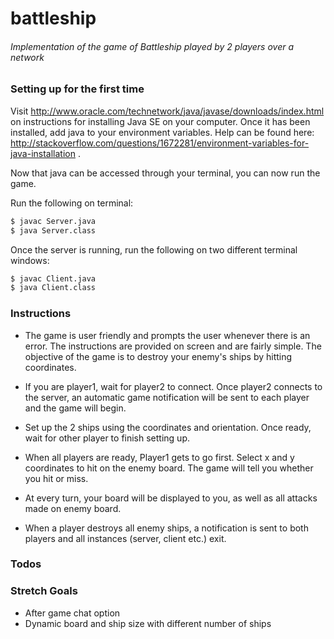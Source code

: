 # battleship
###### Implementation of the game of Battleship played by 2 players over a network

### Setting up for the first time
Visit http://www.oracle.com/technetwork/java/javase/downloads/index.html on instructions for installing Java SE on your computer. Once it has been installed, add java to your environment variables. Help can be found here: http://stackoverflow.com/questions/1672281/environment-variables-for-java-installation .

Now that java can be accessed through your terminal, you can now run the game.

Run the following on terminal:
```sh
$ javac Server.java
$ java Server.class
```
Once the server is running, run the following on two different terminal windows:
```sh
$ javac Client.java
$ java Client.class
```
### Instructions
- The game is user friendly and prompts the user whenever there is an error. The instructions are provided on screen and are fairly simple. The objective of the game is to destroy your enemy's ships by hitting coordinates. 

- If you are player1, wait for player2 to connect. Once player2 connects to the server, an automatic game notification will be sent to each player and the game will begin. 
- Set up the 2 ships using the coordinates and orientation. Once ready, wait for other player to finish setting up.
- When all players are ready, Player1 gets to go first. Select x and y coordinates to hit on the enemy board. The game will tell you whether you hit or miss.
- At every turn, your board will be displayed to you, as well as all attacks made on enemy board.
- When a player destroys all enemy ships, a notification is sent to both players and all instances (server, client etc.) exit.

### Todos
 
### Stretch Goals
 - After game chat option
 - Dynamic board and ship size with different number of ships
